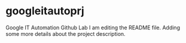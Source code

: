 # googleitautoprj
Google IT Automation Github Lab
I am editing the README file. Adding some more details about the project description.
